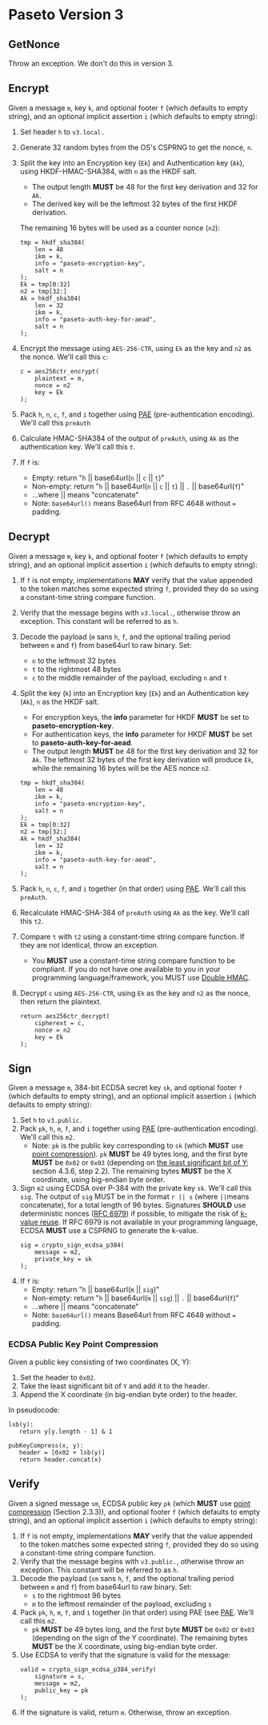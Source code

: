 # Paseto Version 3

## GetNonce

Throw an exception. We don't do this in version 3.

## Encrypt

Given a message `m`, key `k`, and optional footer `f`
(which defaults to empty string), and an optional
implicit assertion `i` (which defaults to empty string):

1. Set header `h` to `v3.local.`
2. Generate 32 random bytes from the OS's CSPRNG
   to get the nonce, `n`.
3. Split the key into an Encryption key (`Ek`) and Authentication key (`Ak`),
   using HKDF-HMAC-SHA384, with `n` as the HKDF salt.
    * The output length **MUST** be 48 for the first key derivation and 32 for `Ak`.
    * The derived key will be the leftmost 32 bytes of the first HKDF derivation.
   
   The remaining 16 bytes will be used as a counter nonce (`n2`):
   ```
   tmp = hkdf_sha384(
       len = 48
       ikm = k,
       info = "paseto-encryption-key",
       salt = n
   );
   Ek = tmp[0:32]
   n2 = tmp[32:]
   Ak = hkdf_sha384(
       len = 32
       ikm = k,
       info = "paseto-auth-key-for-aead",
       salt = n
   );
   ```
5. Encrypt the message using `AES-256-CTR`, using `Ek` as the key and
   `n2` as the nonce. We'll call this `c`:
   ```
   c = aes256ctr_encrypt(
       plaintext = m,
       nonce = n2
       key = Ek
   );
   ```
6. Pack `h`, `n`, `c`, `f`, and `i` together using
   [PAE](https://github.com/paragonie/paseto/blob/master/docs/01-Protocol-Versions/Common.md#authentication-padding)
   (pre-authentication encoding). We'll call this `preAuth`
7. Calculate HMAC-SHA384 of the output of `preAuth`, using `Ak` as the
   authentication key. We'll call this `t`.
8. If `f` is:
    * Empty: return "`h` || base64url(`n` || `c` || `t`)"
    * Non-empty: return "`h` || base64url(`n` || `c` || `t`) || `.` || base64url(`f`)"
    * ...where || means "concatenate"
    * Note: `base64url()` means Base64url from RFC 4648 without `=` padding.

## Decrypt

Given a message `m`, key `k`, and optional footer `f`
(which defaults to empty string), and an optional
implicit assertion `i` (which defaults to empty string):


1. If `f` is not empty, implementations **MAY** verify that the value appended
   to the token matches some expected string `f`, provided they do so using a
   constant-time string compare function.
2. Verify that the message begins with `v3.local.`, otherwise throw an
   exception. This constant will be referred to as `h`.
3. Decode the payload (`m` sans `h`, `f`, and the optional trailing period
   between `m` and `f`) from base64url to raw binary. Set:
    * `n` to the leftmost 32 bytes
    * `t` to the rightmost 48 bytes
    * `c` to the middle remainder of the payload, excluding `n` and `t`
4. Split the key (`k`) into an Encryption key (`Ek`) and an Authentication key
   (`Ak`), `n` as the HKDF salt.
    * For encryption keys, the **info** parameter for HKDF **MUST** be set to
      **paseto-encryption-key**.
    * For authentication keys, the **info** parameter for HKDF **MUST** be set to
      **paseto-auth-key-for-aead**.
    * The output length **MUST** be 48 for the first key derivation and 32 for `Ak`.
      The leftmost 32 bytes of the first key derivation will produce `Ek`, while
      the remaining 16 bytes will be the AES nonce `n2`.

   ```
   tmp = hkdf_sha384(
       len = 48
       ikm = k,
       info = "paseto-encryption-key",
       salt = n
   );
   Ek = tmp[0:32]
   n2 = tmp[32:]
   Ak = hkdf_sha384(
       len = 32
       ikm = k,
       info = "paseto-auth-key-for-aead",
       salt = n
   );
   ```
5. Pack `h`, `n`, `c`, `f`, and `i` together (in that order) using
   [PAE](https://github.com/paragonie/paseto/blob/master/docs/01-Protocol-Versions/Common.md#authentication-padding).
   We'll call this `preAuth`.
6. Recalculate HMAC-SHA-384 of `preAuth` using `Ak` as the key. We'll call this
   `t2`.
7. Compare `t` with `t2` using a constant-time string compare function. If they
   are not identical, throw an exception.
   * You **MUST** use a constant-time string compare function to be compliant.
     If you do not have one available to you in your programming language/framework,
     you MUST use [Double HMAC](https://paragonie.com/blog/2015/11/preventing-timing-attacks-on-string-comparison-with-double-hmac-strategy).
8. Decrypt `c` using `AES-256-CTR`, using `Ek` as the key and `n2` as the nonce,
   then return the plaintext.
   ```
   return aes256ctr_decrypt(
       cipherext = c,
       nonce = n2
       key = Ek
   );
   ```

## Sign

Given a message `m`, 384-bit ECDSA secret key `sk`, and
optional footer `f` (which defaults to empty string), and an optional
implicit assertion `i` (which defaults to empty string):

1. Set `h` to `v3.public.`
2. Pack `pk`, `h`, `m`, `f`, and `i` together using
   [PAE](https://github.com/paragonie/paseto/blob/master/docs/01-Protocol-Versions/Common.md#authentication-padding)
   (pre-authentication encoding). We'll call this `m2`.
   * Note: `pk` is the public key corresponding to `sk` (which **MUST** use
     [point compression](https://www.secg.org/sec1-v2.pdf)). `pk` **MUST** be 49
     bytes long, and the first byte **MUST** be `0x02` or `0x03` (depending on 
     [the least significant bit of Y](https://citeseerx.ist.psu.edu/viewdoc/download?doi=10.1.1.202.2977&rep=rep1&type=pdf);
     section 4.3.6, step 2.2).
     The remaining bytes **MUST** be the X coordinate, using big-endian byte order.
3. Sign `m2` using ECDSA over P-384 with the private key `sk`. We'll call this `sig`.
   The output of `sig` MUST be in the format `r || s` (where `||`means concatenate),
   for a total length of 96 bytes.
   Signatures **SHOULD** use deterministic nonces ([RFC 6979](https://tools.ietf.org/html/rfc6979))
   if possible, to mitigate the risk of [k-value reuse](https://blog.trailofbits.com/2020/06/11/ecdsa-handle-with-care/).
   If RFC 6979 is not available in your programming language, ECDSA **MUST** use a CSPRNG
   to generate the k-value.
   ```
   sig = crypto_sign_ecdsa_p384(
       message = m2,
       private_key = sk
   );
   ```
4. If `f` is:
    * Empty: return "`h` || base64url(`m` || `sig`)"
    * Non-empty: return "`h` || base64url(`m` || `sig`) || `.` || base64url(`f`)"
    * ...where || means "concatenate"
    * Note: `base64url()` means Base64url from RFC 4648 without `=` padding.

### ECDSA Public Key Point Compression

Given a public key consisting of two coordinates (X, Y):

1. Set the header to `0x02`.
2. Take the least significant bit of `Y` and add it to the header.
3. Append the X coordinate (in big-endian byte order) to the header.

In pseudocode:

```
lsb(y):
   return y[y.length - 1] & 1

pubKeyCompress(x, y):
   header = [0x02 + lsb(y)]
   return header.concat(x)
```

## Verify

Given a signed message `sm`, ECDSA public key `pk` (which **MUST** use 
[point compression](https://www.secg.org/sec1-v2.pdf) (Section 2.3.3)),
and optional footer `f` (which defaults to empty string), and an optional
implicit assertion `i` (which defaults to empty string):

1. If `f` is not empty, implementations **MAY** verify that the value appended
   to the token matches some expected string `f`, provided they do so using a
   constant-time string compare function.
2. Verify that the message begins with `v3.public.`, otherwise throw an
   exception. This constant will be referred to as `h`.
3. Decode the payload (`sm` sans `h`, `f`, and the optional trailing period
   between `m` and `f`) from base64url to raw binary. Set:
    * `s` to the rightmost 96 bytes
    * `m` to the leftmost remainder of the payload, excluding `s`
4. Pack `pk`, `h`, `m`, `f`, and `i` together (in that order) using PAE (see
   [PAE](https://github.com/paragonie/paseto/blob/master/docs/01-Protocol-Versions/Common.md#authentication-padding).
   We'll call this `m2`.
   * `pk` **MUST** be 49 bytes long, and the first byte **MUST** be `0x02` or `0x03`
     (depending on the sign of the Y coordinate). The remaining bytes **MUST** be
     the X coordinate, using big-endian byte order.
5. Use ECDSA to verify that the signature is valid for the message:
   ```
   valid = crypto_sign_ecdsa_p384_verify(
       signature = s,
       message = m2,
       public_key = pk
   );
   ```
6. If the signature is valid, return `m`. Otherwise, throw an exception.
